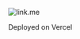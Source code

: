 
![link.me](https://socialify.git.ci/ashavijit/link.me/image?description=1&descriptionEditable=Personal%20Linktree&font=KoHo&issues=1&language=1&name=1&owner=1&stargazers=1&theme=Dark)


Deployed on Vercel
